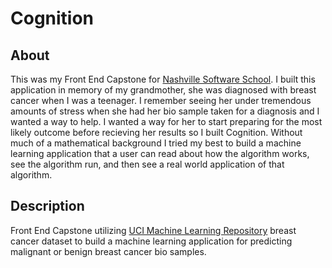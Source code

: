 # Cognition
## About
This was my Front End Capstone for [Nashville Software School](http://nashvillesoftwareschool.com/). I built this application in memory of my grandmother, she was diagnosed with breast cancer when I was a teenager. I remember seeing her under tremendous amounts of stress when she had her bio sample taken for a diagnosis and I wanted a way to help. I wanted a way for her to start preparing for the most likely outcome before recieving her results so I built Cognition. Without much of a mathematical background I tried my best to build a machine learning application that a user can read about how the algorithm works, see the algorithm run, and then see a real world application of that algorithm.

## Description
Front End Capstone utilizing [UCI Machine Learning Repository](https://archive.ics.uci.edu/ml/datasets.html) breast cancer dataset to build a machine learning application for predicting malignant or benign breast cancer bio samples.
